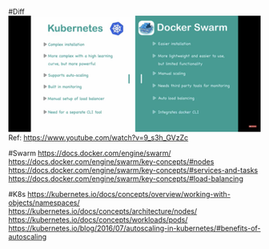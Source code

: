 #Diff
![Alt text](images/DIFF.PNG?raw=true)
Ref: https://www.youtube.com/watch?v=9_s3h_GVzZc


#Swarm
https://docs.docker.com/engine/swarm/
https://docs.docker.com/engine/swarm/key-concepts/#nodes
https://docs.docker.com/engine/swarm/key-concepts/#services-and-tasks
https://docs.docker.com/engine/swarm/key-concepts/#load-balancing


#K8s
https://kubernetes.io/docs/concepts/overview/working-with-objects/namespaces/
https://kubernetes.io/docs/concepts/architecture/nodes/
https://kubernetes.io/docs/concepts/workloads/pods/
https://kubernetes.io/blog/2016/07/autoscaling-in-kubernetes/#benefits-of-autoscaling

